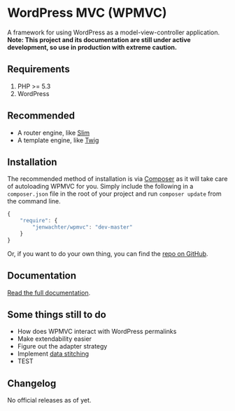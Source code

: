 # WordPress MVC (WPMVC)

A framework for using WordPress as a model-view-controller application. __Note: This project and its documentation are still under active development, so use in production with extreme caution.__

## Requirements

1. PHP >= 5.3
1. WordPress


## Recommended
* A router engine, like [Slim](http://www.slimframework.com/)
* A template engine, like [Twig](http://twig.sensiolabs.org/)


## Installation

The recommended method of installation is via [Composer](http://getcomposer.org/) as it will take care of autoloading WPMVC for you. Simply include the following in a `composer.json` file in the root of your project and run `composer update` from the command line.

```javascript
{
    "require": {
        "jenwachter/wpmvc": "dev-master"
    }
}
```

Or, if you want to do your own thing, you can find the [repo on GitHub](https://github.com/jenwachter/wpmvc).


## Documentation

[Read the full documentation](http://jenwachter.com/projects/wpmvc/).


## Some things still to do

* How does WPMVC interact with WordPress permalinks
* Make extendability easier
* Figure out the adapter strategy
* Implement [data stitching](http://webadvent.org/2011/a-stitch-in-time-saves-nine-by-paul-jones)
* TEST


## Changelog

No official releases as of yet.
